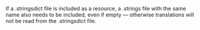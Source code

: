 If a .stringsdict file is included as a resource, a .strings file with the same name also needs to be included, even if empty — otherwise translations will not be read from the .stringsdict file.
